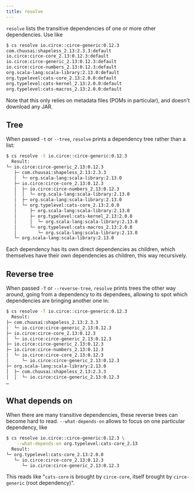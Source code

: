 ```yaml
---
title: resolve
---
```



`resolve` lists the transitive dependencies of
one or more other dependencies. Use like
```bash
$ cs resolve io.circe::circe-generic:0.12.3
com.chuusai:shapeless_2.13:2.3.3:default
io.circe:circe-core_2.13:0.12.3:default
io.circe:circe-generic_2.13:0.12.3:default
io.circe:circe-numbers_2.13:0.12.3:default
org.scala-lang:scala-library:2.13.0:default
org.typelevel:cats-core_2.13:2.0.0:default
org.typelevel:cats-kernel_2.13:2.0.0:default
org.typelevel:cats-macros_2.13:2.0.0:default
```

Note that this only relies on metadata files (POMs in particular),
and doesn't download any JAR.

## Tree

When passed `-t` or `--tree`, `resolve` prints a dependency
tree rather than a list:
```bash
$ cs resolve -t io.circe::circe-generic:0.12.3
  Result:
└─ io.circe:circe-generic_2.13:0.12.3
   ├─ com.chuusai:shapeless_2.13:2.3.3
   │  └─ org.scala-lang:scala-library:2.13.0
   ├─ io.circe:circe-core_2.13:0.12.3
   │  ├─ io.circe:circe-numbers_2.13:0.12.3
   │  │  └─ org.scala-lang:scala-library:2.13.0
   │  ├─ org.scala-lang:scala-library:2.13.0
   │  └─ org.typelevel:cats-core_2.13:2.0.0
   │     ├─ org.scala-lang:scala-library:2.13.0
   │     ├─ org.typelevel:cats-kernel_2.13:2.0.0
   │     │  └─ org.scala-lang:scala-library:2.13.0
   │     └─ org.typelevel:cats-macros_2.13:2.0.0
   │        └─ org.scala-lang:scala-library:2.13.0
   └─ org.scala-lang:scala-library:2.13.0
```

Each dependency has its own direct dependencies as children, which
themselves have their own dependencies as children, this way recursively.

## Reverse tree

When passed `-T` or `--reverse-tree`, `resolve` prints trees
the other way around,
going from a dependency to its dependees, allowing to spot
which dependencies are bringing another one in:
```bash
$ cs resolve -T io.circe::circe-generic:0.12.3
  Result:
├─ com.chuusai:shapeless_2.13:2.3.3
│  └─ io.circe:circe-generic_2.13:0.12.3
├─ io.circe:circe-core_2.13:0.12.3
│  └─ io.circe:circe-generic_2.13:0.12.3
├─ io.circe:circe-generic_2.13:0.12.3
├─ io.circe:circe-numbers_2.13:0.12.3
│  └─ io.circe:circe-core_2.13:0.12.3
│     └─ io.circe:circe-generic_2.13:0.12.3
├─ org.scala-lang:scala-library:2.13.0
│  ├─ com.chuusai:shapeless_2.13:2.3.3
│  │  └─ io.circe:circe-generic_2.13:0.12.3
…
```

## What depends on

When there are many transitive dependencies, these reverse trees can
become hard to read. `--what-depends-on` allows to focus
on one particular dependency, like
```bash
$ cs resolve io.circe::circe-generic:0.12.3 \
    --what-depends-on org.typelevel:cats-core_2.13
  Result:
└─ org.typelevel:cats-core_2.13:2.0.0
   └─ io.circe:circe-core_2.13:0.12.3
      └─ io.circe:circe-generic_2.13:0.12.3
```
This reads like "`cats-core` is brought by `circe-core`, itself
brought by `circe-generic` (root dependency)".
